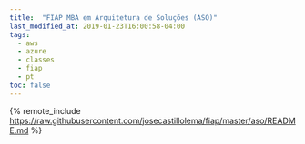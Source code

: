 ```yaml
---
title:  "FIAP MBA em Arquitetura de Soluções (ASO)"
last_modified_at: 2019-01-23T16:00:58-04:00
tags:
  - aws
  - azure
  - classes
  - fiap
  - pt
toc: false
---
```


{% remote_include https://raw.githubusercontent.com/josecastillolema/fiap/master/aso/README.md %}

